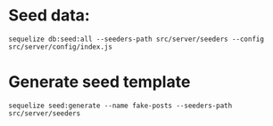 # Seed data:

`sequelize db:seed:all --seeders-path src/server/seeders --config src/server/config/index.js`

# Generate seed template

`sequelize seed:generate --name fake-posts --seeders-path src/server/seeders`
